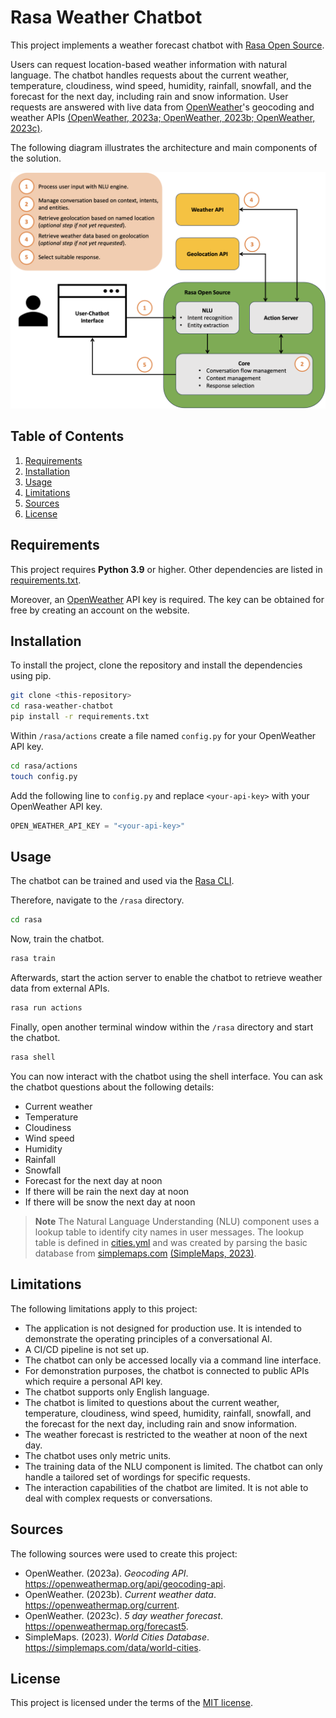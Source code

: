# Rasa Weather Chatbot

This project implements a weather forecast chatbot with [Rasa Open Source](https://rasa.com/docs/rasa/).

Users can request location-based weather information with natural language. The chatbot handles requests about the current weather, temperature, cloudiness, wind speed, humidity, rainfall, snowfall, and the forecast for the next day, including rain and snow information. User requests are answered with live data from [OpenWeather](https://openweathermap.org/api)'s geocoding and weather APIs [(OpenWeather, 2023a; OpenWeather, 2023b; OpenWeather, 2023c)](#sources).

The following diagram illustrates the architecture and main components of the solution.

![Architecture](./images/architecture.png)

## Table of Contents
1. [Requirements](#requirements)
1. [Installation](#installation)
1. [Usage](#usage)
1. [Limitations](#limitations)
1. [Sources](#sources)
1. [License](#license)

## Requirements
This project requires **Python 3.9** or higher. Other dependencies are listed in [requirements.txt](./requirements.txt).

Moreover, an [OpenWeather](https://openweathermap.org/api) API key is required. The key can be obtained for free by creating an account on the website.

## Installation
To install the project, clone the repository and install the dependencies using pip.
```bash
git clone <this-repository>
cd rasa-weather-chatbot
pip install -r requirements.txt
```

Within `/rasa/actions` create a file named `config.py` for your OpenWeather API key.
```bash
cd rasa/actions
touch config.py
```

Add the following line to `config.py` and replace `<your-api-key>` with your OpenWeather API key.
```python
OPEN_WEATHER_API_KEY = "<your-api-key>"
```

## Usage
The chatbot can be trained and used via the [Rasa CLI](https://rasa.com/docs/rasa/command-line-interface).

Therefore, navigate to the `/rasa` directory.
```bash
cd rasa
```

Now, train the chatbot.
```bash
rasa train
```

Afterwards, start the action server to enable the chatbot to retrieve weather data from external APIs.
```bash
rasa run actions
```

Finally, open another terminal window within the `/rasa` directory and start the chatbot.
```bash
rasa shell
```

You can now interact with the chatbot using the shell interface. You can ask the chatbot questions about the following details:
- Current weather
- Temperature
- Cloudiness
- Wind speed
- Humidity
- Rainfall
- Snowfall
- Forecast for the next day at noon
- If there will be rain the next day at noon
- If there will be snow the next day at noon

> **Note**
> The Natural Language Understanding (NLU) component uses a lookup table to identify city names in user messages. The lookup table is defined in [cities.yml](./rasa/data/cities.yml) and was created by parsing the basic database from [simplemaps.com](https://simplemaps.com/data/world-cities) [(SimpleMaps, 2023)](#sources).

## Limitations
The following limitations apply to this project:
- The application is not designed for production use. It is intended to demonstrate the operating principles of a conversational AI.
- A CI/CD pipeline is not set up.
- The chatbot can only be accessed locally via a command line interface.
- For demonstration purposes, the chatbot is connected to public APIs which require a personal API key.
- The chatbot supports only English language.
- The chatbot is limited to questions about the current weather, temperature,
cloudiness, wind speed, humidity, rainfall, snowfall, and the forecast for the next day, including rain and snow information.
- The weather forecast is restricted to the weather at noon of the next day.
- The chatbot uses only metric units.
- The training data of the NLU component is limited. The chatbot can only handle a
tailored set of wordings for specific requests.
- The interaction capabilities of the chatbot are limited. It is not able to deal with
complex requests or conversations.

## Sources
The following sources were used to create this project:
- OpenWeather. (2023a). *Geocoding API*. https://openweathermap.org/api/geocoding-api.
- OpenWeather. (2023b). *Current weather data*. https://openweathermap.org/current.
- OpenWeather. (2023c). *5 day weather forecast*. https://openweathermap.org/forecast5.
- SimpleMaps. (2023). *World Cities Database*. https://simplemaps.com/data/world-cities.

## License
This project is licensed under the terms of the [MIT license](./LICENSE).